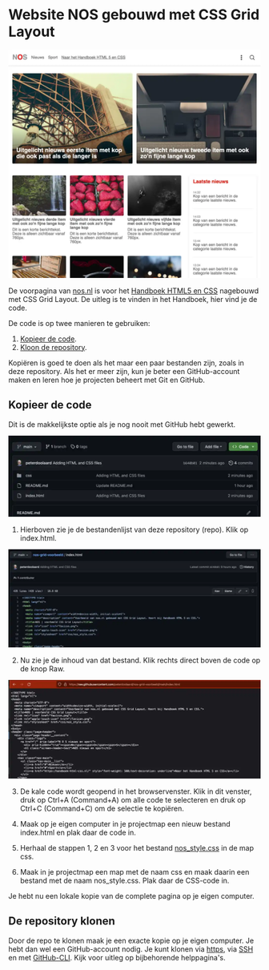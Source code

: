 # Website NOS gebouwd met CSS Grid Layout

![voorpagina.webp](images/voorpagina.webp)

De voorpagina van [nos.nl](https://nos.nl) is voor het [Handboek HTML5 en CSS](https://handboek-html-css.nl) nagebouwd met CSS Grid Layout. De uitleg is te vinden in het Handboek, hier vind je de code.

De code is op twee manieren te gebruiken:

1. [Kopieer de code](#kopieer-de-code).
2. [Kloon de repository](#de-repository-klonen).

Kopiëren is goed te doen als het maar een paar bestanden zijn, zoals in deze repository. Als het er meer zijn, kun je beter een GitHub-account maken en leren hoe je projecten beheert met Git en GitHub.

## Kopieer de code

Dit is de makkelijkste optie als je nog nooit met GitHub hebt gewerkt.

![stap1.webp](images/stap1.webp)

1. Hierboven zie je de bestandenlijst van deze repository (repo). Klik op index.html.

![stap2.webp](images/stap2.webp)

2. Nu zie je de inhoud van dat bestand. Klik rechts direct boven de code op de knop Raw.

![stap3.webp](images/stap3.webp)

3. De kale code wordt geopend in het browservenster. Klik in dit venster, druk op Ctrl+A (Command+A) om alle code te selecteren en druk op Ctrl+C (Command+C) om de selectie te kopiëren.

4. Maak op je eigen computer in je projectmap een nieuw bestand index.html en plak daar de code in.

5. Herhaal de stappen 1, 2 en 3 voor het bestand [nos_style.css](https://github.com/peterdoolaard/nos-grid-voorbeeld/blob/main/css/nos_style.css) in de map css. 

6. Maak in je projectmap een map met de naam css en maak daarin een bestand met de naam nos_style.css. Plak daar de CSS-code in.

Je hebt nu een lokale kopie van de complete pagina op je eigen computer. 

## De repository klonen

Door de repo te klonen maak je een exacte kopie op je eigen computer. Je hebt dan wel een GitHub-account nodig. Je kunt klonen via [https](https://docs.github.com/en/get-started/getting-started-with-git/about-remote-repositories#cloning-with-https-urls), via [SSH](https://docs.github.com/en/get-started/getting-started-with-git/about-remote-repositories#cloning-with-ssh-urls) en met [GitHub-CLI](https://docs.github.com/en/get-started/getting-started-with-git/about-remote-repositories#cloning-with-github-cli). Kijk voor uitleg op bijbehorende helppagina's.



 

